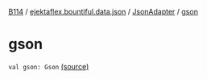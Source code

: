 [B114](../../index.md) / [ejektaflex.bountiful.data.json](../index.md) / [JsonAdapter](index.md) / [gson](./gson.md)

# gson

`val gson: Gson` [(source)](https://github.com/ejektaflex/Bountiful/tree/develop/src/main/kotlin/ejektaflex/bountiful/data/json/JsonAdapter.kt#L21)